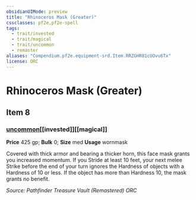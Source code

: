 ```yaml
---
obsidianUIMode: preview
title: "Rhinoceros Mask (Greater)"
cssclasses: pf2e,pf2e-spell
tags:
  - trait/invested
  - trait/magical
  - trait/uncommon
  - remaster
aliases: "Compendium.pf2e.equipment-srd.Item.RRZGHR81cUOvu6Tx"
license: ORC
---
```

# Rhinoceros Mask (Greater)
## Item 8
### [uncommon](uncommon "Uncommon Rarity Trait")[[invested]][[magical]]


**Price** 425 gp; 
**Bulk** 0; **Size** med
**Usage** wornmask

Covered with thick armor and bearing a thicker horn, this face mask grants you increased momentum. If you Stride at least 10 feet, your next melee Strike before the end of your turn ignores the Hardness of objects with a Hardness of 10 or less. If the object has more than Hardness 10, the mask grants no benefit.

*Source: Pathfinder Treasure Vault (Remastered)*
*ORC*